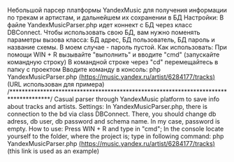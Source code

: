 Небольшой парсер платформы YandexMusic для получения информации по трекам и артистам, и дальнейшем их сохранении в БД
Настройки:
  В файле YandexMusicParser.php идет коннект с БД через класс DBConnect. Чтобы использовать свою БД, вам нужно поменять параметры вызова класса: БД адрес, БД пользователь, БД пароль и название схемы. В моем случае - пароль пустой.
Как использовать:
  При помощи WIN + R вызывайте "выполнить" и вводите "cmd" (запускайте командную строку)
  В командной строке через "cd" перемещайтесь в папку с проектом
  Вводите команду в консоль: php YandexMusicParser.php [(https://music.yandex.ru/artist/6284177/tracks)](https://music.yandex.ru/artist/6284177/tracks) (URL использован для примера)
/*************************************************************************************/
Casual parser through YandexMusic platform to save info about tracks and artists.
Settings:
  In YandexMusicParser.php, there is connection to the bd via class DBConnect. There, you should change db adress, db user, db password and schema name. In my case, password is empty.
How to use:
  Press WIN + R and type in "cmd";
  In the console locate yourself to the folder, where the project is;
  type in following command: php YandexMusicParser.php [(https://music.yandex.ru/artist/6284177/tracks)](https://music.yandex.ru/artist/6284177/tracks) (this link is used as an example)
